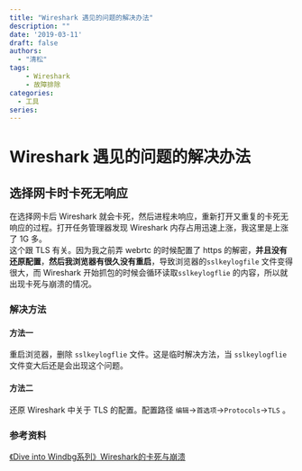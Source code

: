 ```yaml
---  
title: "Wireshark 遇见的问题的解决办法"  
description: ""
date: '2019-03-11'
draft: false
authors:
  - "清松"
tags:
    - Wireshark
    - 故障排除
categories:
  - 工具
series:
---
```



# Wireshark 遇见的问题的解决办法
## 选择网卡时卡死无响应
在选择网卡后 Wireshark 就会卡死，然后进程未响应，重新打开又重复的卡死无响应的过程。打开任务管理器发现 Wireshark 内存占用迅速上涨，我这里是上涨了 1G 多。  
这个跟 TLS 有关。因为我之前弄 webrtc 的时候配置了 https 的解密，**并且没有还原配置**，**然后我浏览器有很久没有重启**，导致浏览器的`sslkeylogfile` 文件变得很大，而 Wireshark 开始抓包的时候会循环读取`sslkeylogflie` 的内容，所以就出现卡死与崩溃的情况。

### 解决方法
#### 方法一
重启浏览器，删除 `sslkeylogflie` 文件。这是临时解决方法，当 `sslkeylogflie` 文件变大后还是会出现这个问题。

#### 方法二
还原 Wireshark 中关于 TLS 的配置。配置路径 `编辑`-\>`首选项`-\>`Protocols`-\>`TLS` 。

### 参考资料
[《Dive into Windbg系列》Wireshark的卡死与崩溃](https://zhuanlan.zhihu.com/p/33240824)
